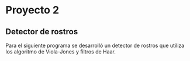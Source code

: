 # Proyecto 2
## Detector de rostros
Para el siguiente programa se desarrolló un detector de rostros que utiliza los algoritmo de Viola-Jones y filtros de Haar.
